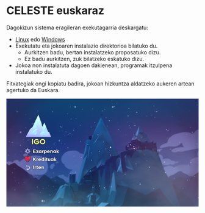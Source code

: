 # CELESTE euskaraz

Dagokizun sistema eragileran exekutagarria deskargatu:

* [Linux](./instalatzailea/celeste_euskaraz_linux) edo [Windows](./instalatzailea/celeste_euskaraz.exe)
* Exekutatu eta jokoaren instalazio direktorioa bilatuko du.
  * Aurkitzen badu, bertan instalatzeko proposatuko dizu.
  * Ez badu aurkitzen, zuk bilatzeko eskatuko dizu.
* Jokoa non instalatuta dagoen dakienean, programak itzulpena instalatuko du.

Fitxategiak ongi kopiatu badira, jokoan hizkuntza aldatzeko aukeren artean agertuko da Euskara.

![](menua.png)